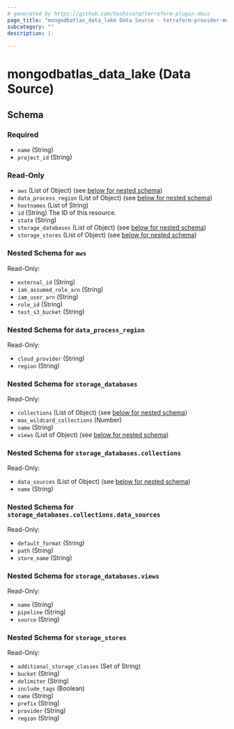 ```yaml
---
# generated by https://github.com/hashicorp/terraform-plugin-docs
page_title: "mongodbatlas_data_lake Data Source - terraform-provider-mongodbatlas"
subcategory: ""
description: |-
  
---
```


# mongodbatlas_data_lake (Data Source)





<!-- schema generated by tfplugindocs -->
## Schema

### Required

- `name` (String)
- `project_id` (String)

### Read-Only

- `aws` (List of Object) (see [below for nested schema](#nestedatt--aws))
- `data_process_region` (List of Object) (see [below for nested schema](#nestedatt--data_process_region))
- `hostnames` (List of String)
- `id` (String) The ID of this resource.
- `state` (String)
- `storage_databases` (List of Object) (see [below for nested schema](#nestedatt--storage_databases))
- `storage_stores` (List of Object) (see [below for nested schema](#nestedatt--storage_stores))

<a id="nestedatt--aws"></a>
### Nested Schema for `aws`

Read-Only:

- `external_id` (String)
- `iam_assumed_role_arn` (String)
- `iam_user_arn` (String)
- `role_id` (String)
- `test_s3_bucket` (String)


<a id="nestedatt--data_process_region"></a>
### Nested Schema for `data_process_region`

Read-Only:

- `cloud_provider` (String)
- `region` (String)


<a id="nestedatt--storage_databases"></a>
### Nested Schema for `storage_databases`

Read-Only:

- `collections` (List of Object) (see [below for nested schema](#nestedobjatt--storage_databases--collections))
- `max_wildcard_collections` (Number)
- `name` (String)
- `views` (List of Object) (see [below for nested schema](#nestedobjatt--storage_databases--views))

<a id="nestedobjatt--storage_databases--collections"></a>
### Nested Schema for `storage_databases.collections`

Read-Only:

- `data_sources` (List of Object) (see [below for nested schema](#nestedobjatt--storage_databases--collections--data_sources))
- `name` (String)

<a id="nestedobjatt--storage_databases--collections--data_sources"></a>
### Nested Schema for `storage_databases.collections.data_sources`

Read-Only:

- `default_format` (String)
- `path` (String)
- `store_name` (String)



<a id="nestedobjatt--storage_databases--views"></a>
### Nested Schema for `storage_databases.views`

Read-Only:

- `name` (String)
- `pipeline` (String)
- `source` (String)



<a id="nestedatt--storage_stores"></a>
### Nested Schema for `storage_stores`

Read-Only:

- `additional_storage_classes` (Set of String)
- `bucket` (String)
- `delimiter` (String)
- `include_tags` (Boolean)
- `name` (String)
- `prefix` (String)
- `provider` (String)
- `region` (String)
